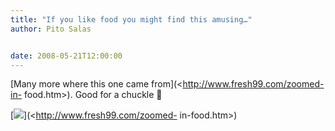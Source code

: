 ```yaml
---
title: "If you like food you might find this amusing…"
author: Pito Salas


date: 2008-05-21T12:00:00
---
```




[Many more where this one came from](<http://www.fresh99.com/zoomed-in-
food.htm>). Good for a chuckle 🙂

[![](https://i0.wp.com/www.fresh99.com/images/zoomedinfood/3387276eka.jpg?w=584)](<http://www.fresh99.com/zoomed-
in-food.htm>)



